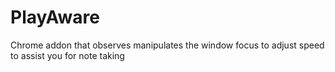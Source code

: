 # PlayAware
Chrome addon that observes manipulates the window focus to adjust speed to assist you for note taking
